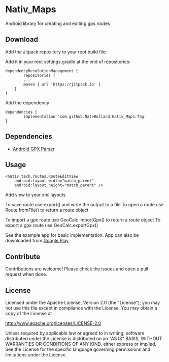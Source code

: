 # Nativ_Maps
Android library for creating and editing gps routes

## Download
Add the Jitpack repository to your root build file:

Add it in your root settings.gradle at the end of repositories:

	dependencyResolutionManagement {
    		repositories {
			...
			maven { url 'https://jitpack.io' }
		}
	}

Add the dependency

	dependencies {
	        implementation 'com.github.NateHolland:Nativ_Maps:Tag'
	}
	
## Dependencies

* [Android GPX Parser](https://github.com/ticofab/android-gpx-parser)

## Usage

	<nativ.tech.routes.RouteEditView
        android:layout_width="match_parent"
        android:layout_height="match_parent" />

	
Add view to your xml layouts

To save route use export() and write the output to a file
To open a route use Route.fromFile() to return a route object

To import a gpx route use GeoCalc.importGpx() to return a route object
To export a gpx route use GeoCalc.exportGpx() 

See the example app for basic implementation.
App can also be downloaded from [Google Play](https://play.google.com/store/apps/details?id=nativ.tech.maps)

## Contribute
Contributions are welcome! Please check the issues and open a pull request when done.

## License

Licensed under the Apache License, Version 2.0 (the "License");
you may not use this file except in compliance with the License.
You may obtain a copy of the License at

   http://www.apache.org/licenses/LICENSE-2.0

Unless required by applicable law or agreed to in writing, software
distributed under the License is distributed on an "AS IS" BASIS,
WITHOUT WARRANTIES OR CONDITIONS OF ANY KIND, either express or implied.
See the License for the specific language governing permissions and
limitations under the License.
